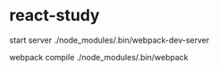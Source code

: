 # react-study
start server
./node_modules/.bin/webpack-dev-server

webpack compile
./node_modules/.bin/webpack
